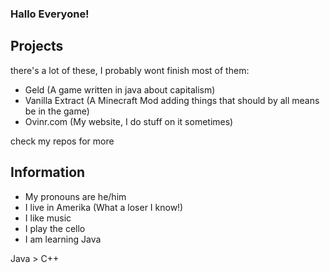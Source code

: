 ### Hallo Everyone!

## Projects
there's a lot of these, I probably wont finish most of them:

- Geld (A game written in java about capitalism)
- Vanilla Extract (A Minecraft Mod adding things that should by all means be in the game)
- Ovinr.com (My website, I do stuff on it sometimes)

check my repos for more

## Information
- My pronouns are he/him
- I live in Amerika (What a loser I know!)
- I like music
- I play the cello
- I am learning Java

Java > C++

<!--
**Ovinr/Ovinr** is a ✨ _special_ ✨ repository because its `README.md` (this file) appears on your GitHub profile.

Here are some ideas to get you started:

- 🔭 I’m currently working on ...
- 🌱 I’m currently learning ...
- 👯 I’m looking to collaborate on ...
- 🤔 I’m looking for help with ...
- 💬 Ask me about ...
- 📫 How to reach me: ...
- 😄 Pronouns: ...
- ⚡ Fun fact: ...
-->

